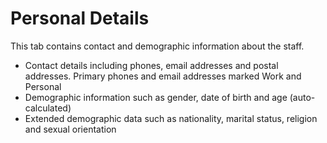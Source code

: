 Personal Details
==========

This tab contains contact and demographic information about the staff. 
-   Contact details including phones, email addresses and postal addresses. Primary phones and email addresses marked Work and Personal 
-   Demographic information such as gender, date of birth and age (auto-calculated) 
-   Extended demographic data such as nationality, marital status, religion and sexual orientation
